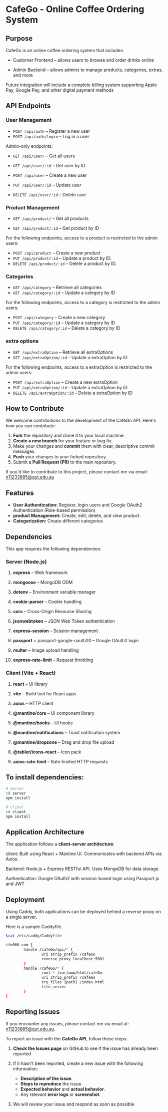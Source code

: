 # CafeGo - Online Coffee Ordering System

## Purpose
CafeGo is an online coffee ordering system that includes:

- Customer Frontend – allows users to browse and order drinks online

- Admin Backend – allows admins to manage products, categories, extras, and more

Future integration will include a complete billing system supporting Apple Pay, Google Pay, and other digital payment methods

## API Endpoints

### **User Management**
- `POST /api/auth` – Register a new user
- `POST /api/auth/login` – Log in a user

Admin-only endpoints:
- `GET /api/user/` – Get all users

- `GET /api/user/:id` – Get user by ID

- `POST /api/user` – Create a new user

- `PUT /api/user/:id` – Update user

- `DELETE /api/user/:id` – Delete user

### **Product Management**
- `GET /api/product/` – Get all products

- `GET /api/product/:id` – Get product by ID

For the following endpoints, access to a product is restricted to the admin users:

- `POST /api/product` – Create a new product
- `PUT /api/product/:id` – Update a product by ID.
- `DELETE /api/product/:id` – Delete a product by ID.

### **Categories**

- `GET /api/category` – Retrieve all categories
- `GET /api/category/:id` – Update a  category by ID

For the following endpoints, access to a category is restricted to the admin users:

- `POST /api/category` – Create a new category
- `PUT /api/category/:id` – Update a  category by ID
- `DELETE /api/category/:id` – Delete a category by ID

###  extra options 
- `GET /api/extraOption` – Retrieve all extraOptions
- `GET /api/extraOption/:id` – Update a extraOption by ID

For the following endpoints, access to a extraOption is restricted to the admin users:

- `POST /api/extraOption` – Create a new extraOption
- `PUT /api/extraOption/:id` – Update a  extraOption by ID
- `DELETE /api/extraOption/:id` – Delete a extraOption by ID

## How to Contribute

We welcome contributions to the development of the CafeGo API. Here's how you can contribute:

1. **Fork** the repository and clone it to your local machine.
2. **Create a new branch** for your feature or bug fix.
3. Make your changes and **commit** them with clear, descriptive commit messages.
4. **Push** your changes to your forked repository.
5. Submit a **Pull Request (PR)** to the main repository.

If you'd like to contribute to this project, please contact me via email:  n11233885@qut.edu.au

## Features

- **User Authentication:** Register, login users  and Google OAuth2 Authentication (Role-based permission)
- **product Management:** Create, edit, delete, and view product.
- **Categorization:** Create different categories


## Dependencies

This app requires the following dependencies:

### **Server (Node.js)**
1. **express** – Web framework

2. **mongoose** – MongoDB ODM

3. **dotenv** – Environment variable manager

4. **cookie-parser** – Cookie handling

5. **cors** – Cross-Origin Resource Sharing

6. **jsonwebtoken** – JSON Web Token authentication

7. **express-session** – Session management

8. **passport** + passport-google-oauth20 – Google OAuth2 login

9. **multer** – Image upload handling

10. **express-rate-limit** – Request throttling

### **Client (Vite + React)**

1. **react** – UI library

2. **vite** – Build tool for React apps

3. **axios** – HTTP client

4. **@mantine/core** – UI component library

5. **@mantine/hooks** – UI hooks

6. **@mantine/notifications** – Toast notification system

7. **@mantine/dropzone** – Drag and drop file upload

8. **@tabler/icons-react** – Icon pack

9. **axios-rate-limit** – Rate-limited HTTP requests

## To install dependencies:

```bash
# Server
cd server
npm install

# client
cd client
npm install
```

## Application Architecture

The application follows a **client-server architecture**:

client: Built using React + Mantine UI. Communicates with backend APIs via Axios.

Backend: Node.js + Express RESTful API. Uses MongoDB for data storage.

Authentication: Google OAuth2 with session-based login using Passport.js and JWT

## Deployment

Using Caddy, both applications can be deployed behind a reverse proxy on a single server.

Here is a sample Caddyfile.

```bash
$cat /etc/caddy/Caddyfile

ifn666.com {
        handle /cafeGo/api/* {
                uri strip_prefix /cafeGo
                reverse_proxy localhost:5001
        }
        handle /cafeGo/* {
                root * /var/www/html/cafeGo
                uri strip_prefix /cafeGo
                try_files {path} /index.html
                file_server
        }
}
```

## Reporting Issues

If you encounter any issues, please contact me via email at: n11233885@qut.edu.au.



To report an issue with the **CafeGo API**, follow these steps:

1. **Check the Issues page** on GitHub to see if the issue has already been reported
2. If it hasn't been reported, create a new issue with the following information:

   - **Description of the issue**.
   - **Steps to reproduce** the issue.
   - **Expected behavior** and **actual behavior**.
   - Any relevant **error logs** or **screenshot**.

3. We will review your issue and respond as soon as possible
